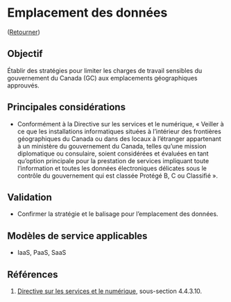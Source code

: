 # Emplacement des données

([Retourner](../README.md))

## Objectif

Établir des stratégies pour limiter les charges de travail sensibles du gouvernement du Canada (GC) aux emplacements géographiques approuvés.

## Principales considérations

* Conformément à la Directive sur les services et le numérique, « Veiller à ce que les installations informatiques situées à l’intérieur des frontières géographiques du Canada ou dans des locaux à l’étranger appartenant à un ministère du gouvernement du Canada, telles qu’une mission diplomatique ou consulaire, soient considérées et évaluées en tant qu’option principale pour la prestation de services impliquant toute l’information et toutes les données électroniques délicates sous le contrôle du gouvernement qui est classée Protégé B, C ou Classifié ».

## Validation

* Confirmer la stratégie et le balisage pour l’emplacement des données.

## Modèles de service applicables

* IaaS, PaaS, SaaS

## Références

1. [Directive sur les services et le numérique](https://www.tbs-sct.canada.ca/pol/doc-fra.aspx?id=32601), sous-section 4.4.3.10.

